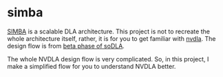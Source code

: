 # simba

[SIMBA](https://people.eecs.berkeley.edu/~ysshao/assets/papers/shao2019-micro.pdf) is a scalable DLA architecture. This project is not to recreate the whole architecture itself, rather, it is for you to get familiar with [nvdla](http://nvdla.org/). The design flow is from [beta phase of soDLA](https://github.com/soDLA-publishment/soDLA).

The whole NVDLA design flow is very complicated. So, in this project, I make a simplified flow for you to understand NVDLA better.
